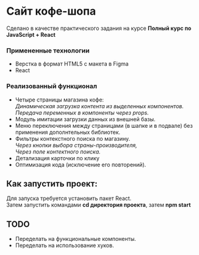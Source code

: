 # Сайт кофе-шопа

Сделано в качестве практического задания на курсе **Полный курс по JavaScript + React**

### Примененные технологии
* Верстка в формат HTML5 с макета в Figma
* React

### Реализованный функционал

* Четыре страницы магазина кофе:    
 *Динамическая загрузка контента из выделенных компонентов.<br>*
 *Передача переменных в компоненты через props.*
* Модуль имитации загрузки данных из внешней базы.    
* Меню переключения между страницами (в шапке и в подвале) без применения дополнтельных библиотек.
* Фильтры контекстного поиска по магазину.<br>
    *Через кнопки выбора страны-производителя,*         
    *Через поле контектного поиска.*        
* Детализация карточки по клику    
* Оптимизация кода (исключение его повторений).           

## Как запустить проект:
Для запуска требуется установить пакет React.<br>
Затем запустить командами **cd директория проекта**, затем **npm start**

## TODO

* Переделать на функциональные компоненты.
* Переделать на использование хуков.

